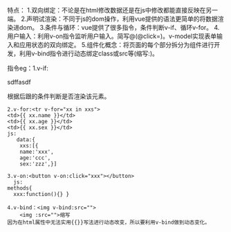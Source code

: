 特点：
	1.双向绑定：不论是在html修改数据还是在js中修改都能直接反映在另一端。
	2.声明试渲染：不同于js的dom操作，利用vue提供的语法更简单的将数据渲染进dom。
	3.条件与循环：vue提供了很多指令，条件判断v-if、循环v-for。
	4.用户输入：利用v-on指令监听用户输入。简写@(@click=)。v-model实现表单输入和应用状态的双向绑定。
	5.组件化概念：将页面的每个部分拆分为组件进行开发，利用v-bind指令进行动态绑定class或src等(缩写:)。






指令eg：1.v-if:<p v-if="age>25">sdffasdf</p>
	根据后跟的条件判断是否渲染该元素。

    2.v-for:<tr v-for="xx in xxs">
	<td>{{ xx.name }}</td>
	<td>{{ xx.age }}</td>
	<td>{{ xx.sex }}</td>
	js:
	   data:{
		xxs:[{
		name:'xxx',
		age:'ccc',
		sex:'zzz',}]

    3.v-on:<button v-on:click="xxx"></button>
      js:
	methods{
	  xxx:function(){} }

    4.v-bind：<img v-bind:src="">
		<img :src="">缩写
	因为在html属性中无法实用{{}}写法进行动态改变，所以要利用v-bind做到动态变化。